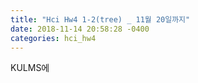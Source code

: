 ```yaml
---
title: "Hci Hw4 1-2(tree) _ 11월 20일까지"
date: 2018-11-14 20:58:28 -0400
categories: hci_hw4
---
```

KULMS에 

